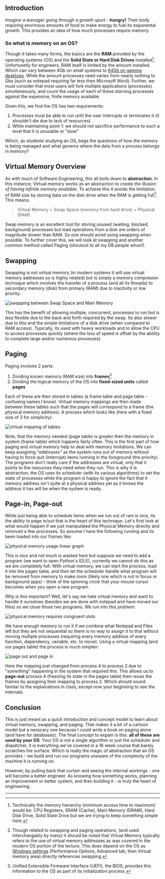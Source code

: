 ## Introduction
_Imagine a teenager going through a growth spurt_ - **hungry!** Their body requiring enormous amounts of food to make energy to fuel its exponental growth. 
This provides an idea of how much processes require memory.

### So what is memory on an OS? 
Though it takes many forms, the basics are the **RAM** provided by the operating systems (OS) and the **Solid State or Hard Disk Drives** installed[^1].
Unfortunetly for engineers, RAM itself is limited by the amount installed. Which can vary between 4Gb on small systems to [64Gb on gaming desktops](https://www.intel.com/content/www/us/en/gaming/resources/how-much-ram-gaming.html).
While the amount processes need varies from nearly nothing to Gbs (such as notepad requiring far less then Microsoft Word). Further, we must consider that most users 
will fork multiple applications (processes) simultaneously, and count the usage of each of these starving processes against the expensive, finite memory available.

Given this, we find the OS has two requirements:

  1.	Processes must be able to run until the user interrupts or terminates it (it shouldn't die due to lack of resources)
  2.	While maintaining point 1: we should not sacrifice performance to such a level that it is unusable or "slow"

Which, as students studying an OS, begs the questions of how the memory is being managed and what governs where the data from a process belongs in memory?

## Virtual Memory Overview
As with much of Software Engineering, this all boils down to **abstraction**. In this instance, Virtual memory works as an abstraction to _create the illusion of having infinite memory available_. To achieve this it avoids the limitation of RAM size by storing data on the disk drive when the RAM is getting full[^2]. This means:

> Virtual Memory = Swap Space (memory from hard drive) + Physical (RAM)

Swap memory is an excellent tool for storing unused (waiting, blocked, background) processes but load operations from a disk are orders of magnitude slower than RAM. So one should avoid using swapping when possible. To further cover this, we will look at swapping and another common method called Paging (shoutout to all my DB people whoo!).

## Swapping
Swapping is not virtual memory (in modern systems it will use virtual memory addresses so is highly related) but is simply a memory compresion technique which involves the transfer of a process (and all its threads) to secondary memory (disk) from primary (RAM) due to inactivity or low priority. 

![swapping between Swap Space and Main Memory](/Image_Files/swapping.png)

This has the benefit of allowing multiple, concurrent, processes to run but is less flexible due to the back and forth required by the swap. Its also slower due to this and the simple limitations of a disk drive (when compared to RAM access). Typically, its used with heavy workloads and to allow the CPU to access processes quickly (where the loss of speed is offset by the abiliity to complete large and/or numerous processes).

## Paging
Paging involves 2 parts:

1. Dividing known memory (RAM size) into **frames**[^3]
2. Dividing the logical memory of the OS into **fixed-sized units** called **pages**

Each of these are then stored in tables (a frame table and page table - confusing names I know). Virtual memory mappings are then made between these tables such that the pages will correspond to a frame (the physical memory address). A process which looks like (here with a fixed size of 3 for simplicity):

![virtual mapping of tables](/Image_Files/virtualmapping.png)

Note, that the memory needed (page table) is greater then the memory in system (frame table) which happens fairly often. This is the first part of how paging and 
virtual memory help to deal with memory limitations. We can keep assigning *"addresses"* as the system runs out of memory without having to force quit (interrupt) items running in the foreground (the priority). The programs don't really care if the addresses are virtual, only that it points to the resources they need when they run. This is why it is abstraction, the OS uses its scheduler (with its various algorithms) to set the state of processes while the program is happy to ignore the fact that it memory address isn't quite at a physical address yet as it knows the address it has will be when the system is ready. 

## Page-in, Page-out

While just being able to schedule items when we run out of ram is nice, its the ability to page in/out that is the heart of this technique. Let's first look at what would happen if we just manipulated the Physical Memory directly and removed a few processes. So assume I have the following running and its been loaded into our frames like:

![physical memory usage linear graph](/Image_Files/runningprograms.png)

This is nice and not much is wasted here but suppose we need to add a program (we want to open Python's IDLE), currently we cannot do this as we are completely full. With virtual memory, we can start the process, load it into the pages table, and then let the scheduler handle what program will be removed from memory to make room (likely one which is not in focus or background apps) - think of the spinning circle that your mouse cursor becomes when you open a new program. 

Why is this important? Well, let's say we hate virtual memory and want to handle it ourselves (besides we are done with notepad and have moved our files) so we close those two programs. We run into this problem:

![physical memory requires congruent slots](/Image_Files/runningprograms2.png)

We have enough memory to run it if we combine what Notepad and Files left but they are not sequential so there is no way to assign it to that without moving multiple processes (requiring every memory address of every function, dependency, variable, etc. to move). Using a virtual mapping (and our pages table) the process is much simplier:

![page out and page in](/Image_Files/virtualmapping2.png)

Here the mapping just changed from process 4 to process 2 due to "*something*" happening in the system that required this. This allows us to **page-out** process 4 (freezing its state in the pages table) then reuse the frames by assigning their mapping to process 2. Which should sound familar to the explainations in class, except now your beginning to see the internals.

## Conclusion
This is just meant as a quick introduction and concept model to learn about virtual memory, swapping, and paging. That makes it a bit of a cartoon model but a nesscary one because I could write a book on paging alone (and have for databases). The final concept to expain is this: **all of these are used by your OS**. Your OS is not a single algorithm or just the scheduler and dispatcher, it is everything we've covered in a 16 week course that barely scratches the surface. Which is really the magic of abstraction that an OS provides - we build and run our programs unaware of the complexity of the machine it is running on.

However, by pulling back that curtain and seeing the internal workings - one will become a better engineer. As knowing how something works, planning an improvement or better system, and then building it - is truly the heart of engineering.

----------

[^1]: Technically the memory hierarchy (minimum access time to maximum) would be: CPU Registers, SRAM (Cache), Main Memory (DRAM), Hard Disk Drive, Solid State Drive but we are trying to keep something simple here.
[^2]: Though related to swapping and paging operations, (and used interchangably by many) it should be noted that Virtual Memory typically refers to the 
use of virtual memory addresses as was covered in the modern OS portion of the lecture. This does depend on the OS as [Windows settings]([url](https://support.microsoft.com/en-us/windows/tips-to-improve-pc-performance-in-windows-b3b3ef5b-5953-fb6a-2528-4bbed82fba96#1)) (Performance Options, Advanced tab,
then Virtual memory area) directly references swapping.
[^3]: Unified Extensible Firmware Interface (UEFI), the BIOS, provides this information to the OS as part of its initialization process.
